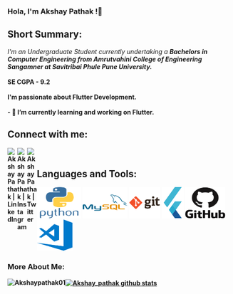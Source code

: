 ### Hola, I'm Akshay Pathak !👋

## Short Summary:

<i>I'm an Undergraduate Student currently undertaking a <b>Bachelors in Computer Engineering <b> from Amrutvahini College of Engineering Sangamner at 
 Savitribai Phule Pune University. </i> <br/> <br><b>SE CGPA<b> - 9.2 <br/>
<br/> <b>I'm passionate about <b>Flutter Development<b/>.
<br/>
<br> - 🌱 I’m currently learning and working on <b>Flutter.</br>
 
 

## Connect with me:

[<img align="left" alt="Akshay Pathak | LinkedIn" width="22px" src="https://cdn.jsdelivr.net/npm/simple-icons@v3/icons/linkedin.svg" />](https://www.linkedin.com/in/akshay--pathak/) [<img align="left" alt="Akshay Pathak | Instagram" width="22px" src="https://cdn.jsdelivr.net/npm/simple-icons@v3/icons/instagram.svg" />](https://www.instagram.com/akshaypathak96K/) [<img align="left" alt="Akshay Pathak  | Twitter" width="22px" src="https://cdn.jsdelivr.net/npm/simple-icons@v3/icons/twitter.svg" />](https://twitter.com/AkshayPathak01)
<br>

## Languages and Tools:
<img src="https://github.com/devicons/devicon/blob/master/icons/python/python-original-wordmark.svg" alt="python" width="100" height="70"/>
<img src="https://github.com/devicons/devicon/blob/master/icons/mysql/mysql-original-wordmark.svg" alt="mySql" width="100" height="70"/>
<img src="https://github.com/devicons/devicon/blob/master/icons/git/git-original-wordmark.svg" alt="git" width="70" height="70"/>  
<img src="https://github.com/devicons/devicon/blob/master/icons/flutter/flutter-original.svg" alt="flutter" width="50" height="70"/> 
<img src="https://github.com/devicons/devicon/blob/master/icons/github/github-original-wordmark.svg" alt="github" width="90" height="70"/> 
<img src="https://raw.githubusercontent.com/github/explore/80688e429a7d4ef2fca1e82350fe8e3517d3494d/topics/visual-studio-code/visual-studio-code.png" alt="git" width="80" height="70"/>




### More About Me:

<img align="left" src="https://github-readme-stats.vercel.app/api/top-langs/?username=Akshaypathak01&layout=compact" alt="Akshaypathak01" />
</a>
<a href="https://github.com/Akshaypathak01/github-readme-stats">
<img align="center" src="https://github-readme-stats.vercel.app/api?username=Akshaypathak01&show_icons=true&theme=radical&count_private=true" alt="Akshay_pathak github stats" />
</a>
<br />
<br />
